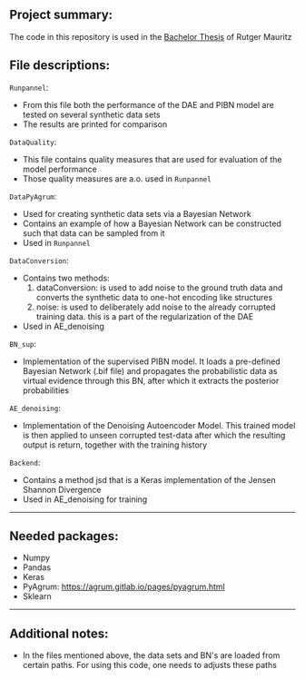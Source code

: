 ## Project summary:
The code in this repository is used in the [Bachelor Thesis](https://github.com/RRMauritz/PDBQ/blob/master/Mauritz_BA_EEMCS.pdf) of Rutger Mauritz

## File descriptions:

`Runpannel`:
- From this file both the performance of the DAE and PIBN model are tested on several synthetic data sets
- The results are printed for comparison

`DataQuality`:
- This file contains quality measures that are used for evaluation of the model performance
- Those quality measures are a.o. used in `Runpannel`

`DataPyAgrum`:
- Used for creating synthetic data sets via a Bayesian Network
- Contains an example of how a Bayesian Network can be constructed such that data can be sampled from it
- Used in `Runpannel`

`DataConversion`:
- Contains two methods:
	1) dataConversion: is used to add noise to the ground truth data and converts the synthetic data
	   to one-hot encoding like structures
	2) noise: is used to deliberately add noise to the already corrupted training data.
	   this is a part of the regularization of the DAE
- Used in AE_denoising

`BN_sup`:
- Implementation of the supervised PIBN model. It loads a pre-defined Bayesian Network (.bif file)
  and propagates the probabilistic data as virtual evidence through this BN, after which it extracts
  the posterior probabilities

`AE_denoising`:
- Implementation of the Denoising Autoencoder Model. This trained model is then applied to unseen
  corrupted test-data after which the resulting output is return, together with the training history

`Backend`:
- Contains a method jsd that is a Keras implementation of the Jensen Shannon Divergence
- Used in AE_denoising for training

------------------------------------------------------------------------
## Needed packages:
- Numpy
- Pandas
- Keras
- PyAgrum: https://agrum.gitlab.io/pages/pyagrum.html
- Sklearn
------------------------------------------------------------------------

## Additional notes:
- In the files mentioned above, the data sets and BN's are loaded from certain paths.
For using this code, one needs to adjusts these paths
